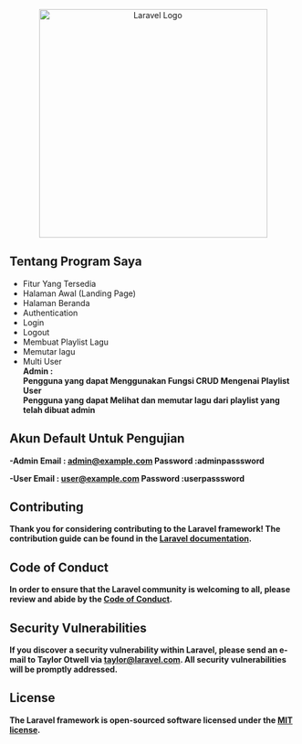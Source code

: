 <p align="center"><a href="https://laravel.com" target="_blank"><img src="https://raw.githubusercontent.com/laravel/art/master/logo-lockup/5%20SVG/2%20CMYK/1%20Full%20Color/laravel-logolockup-cmyk-red.svg" width="400" alt="Laravel Logo"></a></p>



## Tentang Program Saya

- Fitur Yang Tersedia <br>
- Halaman Awal (Landing Page)
- Halaman Beranda
- Authentication
- Login
- Logout
- Membuat Playlist Lagu
- Memutar lagu
- Multi User <br>
<strong>Admin<strong> : <br>
Pengguna yang dapat Menggunakan Fungsi CRUD Mengenai Playlist <br>
<strong>User<strong> <br>
Pengguna yang dapat Melihat dan memutar lagu dari playlist yang telah dibuat admin <br>


## Akun Default Untuk Pengujian
-Admin
<strong>Email :</strong> admin@example.com <strong>Password :</strong>adminpasssword

-User
<strong>Email :</strong> user@example.com <strong>Password :</strong>userpasssword

## Contributing

Thank you for considering contributing to the Laravel framework! The contribution guide can be found in the [Laravel documentation](https://laravel.com/docs/contributions).

## Code of Conduct

In order to ensure that the Laravel community is welcoming to all, please review and abide by the [Code of Conduct](https://laravel.com/docs/contributions#code-of-conduct).

## Security Vulnerabilities

If you discover a security vulnerability within Laravel, please send an e-mail to Taylor Otwell via [taylor@laravel.com](mailto:taylor@laravel.com). All security vulnerabilities will be promptly addressed.

## License

The Laravel framework is open-sourced software licensed under the [MIT license](https://opensource.org/licenses/MIT).
